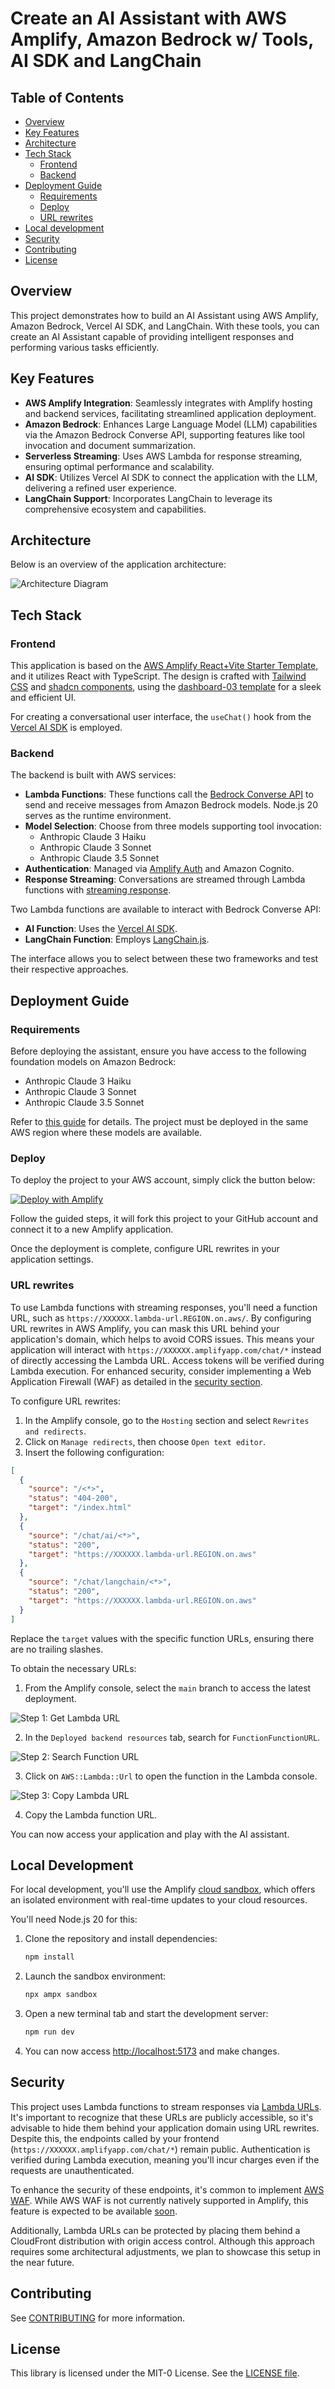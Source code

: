 # Create an AI Assistant with AWS Amplify, Amazon Bedrock w/ Tools, AI SDK and LangChain

## Table of Contents

- [Overview](#overview)
- [Key Features](#key-features)
- [Architecture](#architecture)
- [Tech Stack](#tech-stack)
  - [Frontend](#frontend)
  - [Backend](#backend)
- [Deployment Guide](#deployment-guide)
  - [Requirements](#requirements)
  - [Deploy](#deploy)
  - [URL rewrites](#url-rewrites)
- [Local development](#local-development)
- [Security](#security)
- [Contributing](#contributing)
- [License](#license)

## Overview

This project demonstrates how to build an AI Assistant using AWS Amplify, Amazon Bedrock, Vercel AI SDK, and LangChain. With these tools, you can create an AI Assistant capable of providing intelligent responses and performing various tasks efficiently.

## Key Features

- **AWS Amplify Integration**: Seamlessly integrates with Amplify hosting and backend services, facilitating streamlined application deployment.
- **Amazon Bedrock**: Enhances Large Language Model (LLM) capabilities via the Amazon Bedrock Converse API, supporting features like tool invocation and document summarization.
- **Serverless Streaming**: Uses AWS Lambda for response streaming, ensuring optimal performance and scalability.
- **AI SDK**: Utilizes Vercel AI SDK to connect the application with the LLM, delivering a refined user experience.
- **LangChain Support**: Incorporates LangChain to leverage its comprehensive ecosystem and capabilities.

## Architecture

Below is an overview of the application architecture:

![Architecture Diagram](docs/architecture-1.jpg)

## Tech Stack

### Frontend

This application is based on the [AWS Amplify React+Vite Starter Template](https://github.com/aws-samples/amplify-vite-react-template), and it utilizes React with TypeScript. The design is crafted with [Tailwind CSS](https://tailwindcss.com/) and [shadcn components](https://ui.shadcn.com/), using the [dashboard-03 template](https://ui.shadcn.com/blocks#dashboard-03) for a sleek and efficient UI.

For creating a conversational user interface, the `useChat()` hook from the [Vercel AI SDK](https://sdk.vercel.ai/) is employed.

### Backend

The backend is built with AWS services:

- **Lambda Functions**: These functions call the [Bedrock Converse API](https://docs.aws.amazon.com/bedrock/latest/userguide/conversation-inference.html) to send and receive messages from Amazon Bedrock models. Node.js 20 serves as the runtime environment.
- **Model Selection**: Choose from three models supporting tool invocation:
  - Anthropic Claude 3 Haiku
  - Anthropic Claude 3 Sonnet
  - Anthropic Claude 3.5 Sonnet
- **Authentication**: Managed via [Amplify Auth](https://docs.amplify.aws/react/build-a-backend/auth/) and Amazon Cognito.
- **Response Streaming**: Conversations are streamed through Lambda functions with [streaming response](https://docs.aws.amazon.com/lambda/latest/dg/configuration-response-streaming.html).

Two Lambda functions are available to interact with Bedrock Converse API:

- **AI Function**: Uses the [Vercel AI SDK](https://sdk.vercel.ai/).
- **LangChain Function**: Employs [LangChain.js](https://js.langchain.com/v0.2/docs/introduction/).

The interface allows you to select between these two frameworks and test their respective approaches.

## Deployment Guide

### Requirements

Before deploying the assistant, ensure you have access to the following foundation models on Amazon Bedrock:

- Anthropic Claude 3 Haiku
- Anthropic Claude 3 Sonnet
- Anthropic Claude 3.5 Sonnet

Refer to [this guide](https://docs.aws.amazon.com/bedrock/latest/userguide/getting-started.html#getting-started-model-access) for details. The project must be deployed in the same AWS region where these models are available.

### Deploy

To deploy the project to your AWS account, simply click the button below:

[![Deploy with Amplify](https://oneclick.amplifyapp.com/button.svg)](https://console.aws.amazon.com/amplify/home#/deploy?repo=https://github.com/MrHertal/bedrock-ai-assistant)

Follow the guided steps, it will fork this project to your GitHub account and connect it to a new Amplify application.

Once the deployment is complete, configure URL rewrites in your application settings.

### URL rewrites

To use Lambda functions with streaming responses, you'll need a function URL, such as `https://XXXXXX.lambda-url.REGION.on.aws/`. By configuring URL rewrites in AWS Amplify, you can mask this URL behind your application's domain, which helps to avoid CORS issues. This means your application will interact with `https://XXXXXX.amplifyapp.com/chat/*` instead of directly accessing the Lambda URL. Access tokens will be verified during Lambda execution. For enhanced security, consider implementing a Web Application Firewall (WAF) as detailed in the [security section](#security).

To configure URL rewrites:

1. In the Amplify console, go to the `Hosting` section and select `Rewrites and redirects`.
2. Click on `Manage redirects`, then choose `Open text editor`.
3. Insert the following configuration:

```json
[
  {
    "source": "/<*>",
    "status": "404-200",
    "target": "/index.html"
  },
  {
    "source": "/chat/ai/<*>",
    "status": "200",
    "target": "https://XXXXXX.lambda-url.REGION.on.aws"
  },
  {
    "source": "/chat/langchain/<*>",
    "status": "200",
    "target": "https://XXXXXX.lambda-url.REGION.on.aws"
  }
]
```

Replace the `target` values with the specific function URLs, ensuring there are no trailing slashes.

To obtain the necessary URLs:

1. From the Amplify console, select the `main` branch to access the latest deployment.

![Step 1: Get Lambda URL](docs/get-lambda-url-1.jpg)

2. In the `Deployed backend resources` tab, search for `FunctionFunctionURL`.

![Step 2: Search Function URL](docs/get-lambda-url-2.jpg)

3. Click on `AWS::Lambda::Url` to open the function in the Lambda console.

![Step 3: Copy Lambda URL](docs/get-lambda-url-3.jpg)

4. Copy the Lambda function URL.

You can now access your application and play with the AI assistant.

## Local Development

For local development, you'll use the Amplify [cloud sandbox](https://docs.amplify.aws/react/deploy-and-host/sandbox-environments/setup/), which offers an isolated environment with real-time updates to your cloud resources.

You'll need Node.js 20 for this:

1. Clone the repository and install dependencies:

   ```bash
   npm install
   ```

2. Launch the sandbox environment:

   ```bash
   npx ampx sandbox
   ```

3. Open a new terminal tab and start the development server:

   ```bash
   npm run dev
   ```

4. You can now access [http://localhost:5173](http://localhost:5173) and make changes.

## Security

This project uses Lambda functions to stream responses via [Lambda URLs](https://docs.aws.amazon.com/lambda/latest/dg/urls-configuration.html). It's important to recognize that these URLs are publicly accessible, so it's advisable to hide them behind your application domain using URL rewrites. Despite this, the endpoints called by your frontend (`https://XXXXXX.amplifyapp.com/chat/*`) remain public. Authentication is verified during Lambda execution, meaning you'll incur charges even if the requests are unauthenticated.

To enhance the security of these endpoints, it's common to implement [AWS WAF](https://docs.aws.amazon.com/waf/). While AWS WAF is not currently natively supported in Amplify, this feature is expected to be available [soon](https://github.com/aws-amplify/amplify-hosting/issues/36#issuecomment-2236797249).

Additionally, Lambda URLs can be protected by placing them behind a CloudFront distribution with origin access control. Although this approach requires some architectural adjustments, we plan to showcase this setup in the near future.

## Contributing

See [CONTRIBUTING](CONTRIBUTING.md) for more information.

## License

This library is licensed under the MIT-0 License. See the [LICENSE file](LICENSE).

